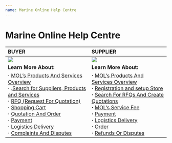 ```yaml
---
name: Marine Online Help Centre
---
```


# Marine Online Help Centre

|**BUYER**|**SUPPLIER**|
|:---|:---|   
|![](https://bwec-file.oss-cn-hongkong.aliyuncs.com/cms/Buyer.png)|![](https://bwec-file.oss-cn-hongkong.aliyuncs.com/cms/Supplier.png)|
|**Learn More About:**|**Learn More About:**|
|**&middot;**  [MOL’s Products And Services Overview](https://docs.emarineonline.com/docs/buyer/mol_prod_ser_overview)<br>**&middot;** .[Search for Suppliers, Products and Services](https://docs.emarineonline.com/docs/buyer/search_sup_prod_ser)<br>**&middot;** [RFQ (Request For Quotation)](https://docs.emarineonline.com/docs/buyer/rfq)<br>**&middot;** [Shopping Cart](https://docs.emarineonline.com/docs/buyer/shopping_cart)<br>**&middot;** [Quotation And Order](https://docs.emarineonline.com/docs/buyer/quotation_and_order)<br>**&middot;** [Payment](https://docs.emarineonline.com/docs/buyer/payment)<br>**&middot;** [Logistics Delivery](https://docs.emarineonline.com/docs/buyer/logistics_delivery)<br>**&middot;** [Complaints And Disputes](https://docs.emarineonline.com/docs/buyer/complaints_and_disputes)|**&middot;** [MOL’s Products And Services Overview](https://docs.emarineonline.com/docs/supplier/mol_prod_ser_overview)<br>**&middot;** [Registration and setup Store](https://docs.emarineonline.com/docs/supplier/register_setup_store)<br>**&middot;** [Search For RFQs And Create Quotations](https://docs.emarineonline.com/docs/supplier/search_rfqs_create_quotations)<br>**&middot;** [MOL’s Service Fee](https://docs.emarineonline.com/docs/supplier/mol_service_fee)<br>**&middot;** [Payment](https://docs.emarineonline.com/docs/supplier/payment)<br>**&middot;** [Logistics Delivery](https://docs.emarineonline.com/docs/supplier/logistics_delivery)<br>**&middot;** [Order](https://docs.emarineonline.com/docs/supplier/order)<br>**&middot;** [Refunds Or Disputes](https://docs.emarineonline.com/docs/supplier/refunds_disputes)|
